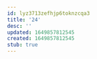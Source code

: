 ```yaml
---
id: lyz3713zefhjp6toknzcqa3
title: '24'
desc: ''
updated: 1649857812545
created: 1649857812545
stub: true
---
```


